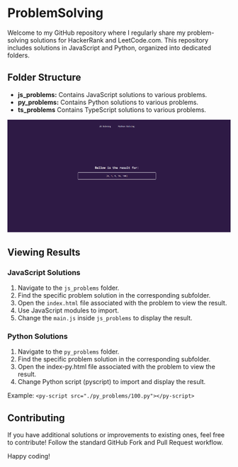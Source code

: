 # ProblemSolving
Welcome to my GitHub repository where I regularly share my problem-solving solutions for HackerRank and LeetCode.com. This repository includes solutions in JavaScript and Python, organized into dedicated folders.

## Folder Structure

- **js_problems:** Contains JavaScript solutions to various problems.
- **py_problems:** Contains Python solutions to various problems.
- **ts_problems** Contains TypeScript solutions to various problems.

<img src="https://github.com/ShihabHashib/ProblemSolving/blob/e65734ad8ac4de28a30eb75e6a08f1228a48e7b0/assets/img/screenshot.png">

## Viewing Results

### JavaScript Solutions
1. Navigate to the `js_problems` folder.
2. Find the specific problem solution in the corresponding subfolder.
3. Open the `index.html` file associated with the problem to view the result.
4. Use JavaScript modules to import.
5. Change the `main.js` inside `js_problems` to display the result.



### Python Solutions
1. Navigate to the `py_problems` folder.
2. Find the specific problem solution in the corresponding subfolder.
3. Open the index-py.html file associated with the problem to view the result.
4. Change Python script (pyscript) to import and display the result.
   
Example: `<py-script src="./py_problems/100.py"></py-script>`

## Contributing
If you have additional solutions or improvements to existing ones, feel free to contribute! Follow the standard GitHub Fork and Pull Request workflow.

Happy coding!
